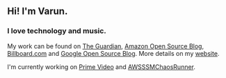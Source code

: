 ## Hi! I'm Varun.
### I love technology and music.
My work can be found on [The Guardian](http://www.theguardian.com/music/2015/jul/23/hip-hop-kanye-west-beats-bob-dylan-breadth-lyrical-vocabulary), [Amazon Open Source Blog](https://aws.amazon.com/blogs/opensource/building-resilient-services-at-prime-video-with-chaos-engineering/), [Billboard.com](http://www.billboard.com/articles/news/6851556/most-profane-artists-most-swear-words-lyrics) and [Google Open Source Blog](https://opensource.googleblog.com/2012/11/students-mixxx-it-up-over-summer.html). More details on my [website](https://varunjewalikar.com/#projects).

I'm currently working on [Prime Video](https://www.primevideo.com/) and [AWSSSMChaosRunner](https://github.com/amzn/awsssmchaosrunner).
